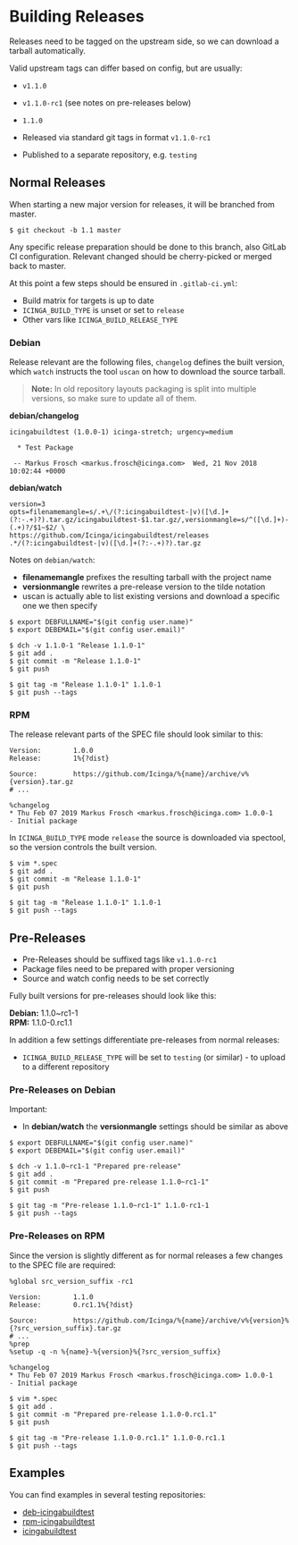 Building Releases
=================

Releases need to be tagged on the upstream side, so we can download a tarball automatically.

Valid upstream tags can differ based on config, but are usually:
* `v1.1.0`
* `v1.1.0-rc1` (see notes on pre-releases below)
* `1.1.0`

* Released via standard git tags in format `v1.1.0-rc1`
* Published to a separate repository, e.g. `testing`

## Normal Releases

When starting a new major version for releases, it will be branched from master.

```
$ git checkout -b 1.1 master
```

Any specific release preparation should be done to this branch, also GitLab CI configuration. Relevant changed should be cherry-picked or merged back to master.

At this point a few steps should be ensured in `.gitlab-ci.yml`:

* Build matrix for targets is up to date
* `ICINGA_BUILD_TYPE` is unset or set to `release`
* Other vars like `ICINGA_BUILD_RELEASE_TYPE`

### Debian

Release relevant are the following files, `changelog` defines the built version, which `watch` instructs the tool `uscan` on how to download the source tarball.

> **Note:** In old repository layouts packaging is split into multiple versions, so make sure to update all of them.

**debian/changelog**

```
icingabuildtest (1.0.0-1) icinga-stretch; urgency=medium

  * Test Package

 -- Markus Frosch <markus.frosch@icinga.com>  Wed, 21 Nov 2018 10:02:44 +0000
```

**debian/watch**

```
version=3
opts=filenamemangle=s/.+\/(?:icingabuildtest-|v)([\d.]+(?:-.+)?).tar.gz/icingabuildtest-$1.tar.gz/,versionmangle=s/^([\d.]+)-(.+)?/$1~$2/ \
https://github.com/Icinga/icingabuildtest/releases .*/(?:icingabuildtest-|v)([\d.]+(?:-.+)?).tar.gz
```

Notes on `debian/watch`:

* **filenamemangle** prefixes the resulting tarball with the project name
* **versionmangle** rewrites a pre-release version to the tilde notation
* uscan is actually able to list existing versions and download a specific one we then specify

```
$ export DEBFULLNAME="$(git config user.name)"
$ export DEBEMAIL="$(git config user.email)"

$ dch -v 1.1.0-1 "Release 1.1.0-1"
$ git add .
$ git commit -m "Release 1.1.0-1"
$ git push

$ git tag -m "Release 1.1.0-1" 1.1.0-1
$ git push --tags
```

### RPM

The release relevant parts of the SPEC file should look similar to this:

```rpmspec
Version:        1.0.0
Release:        1%{?dist}

Source:         https://github.com/Icinga/%{name}/archive/v%{version}.tar.gz
# ...

%changelog
* Thu Feb 07 2019 Markus Frosch <markus.frosch@icinga.com> 1.0.0-1
- Initial package
```

In `ICINGA_BUILD_TYPE` mode `release` the source is downloaded via spectool, so the version controls the built version.

```
$ vim *.spec
$ git add .
$ git commit -m "Release 1.1.0-1"
$ git push

$ git tag -m "Release 1.1.0-1" 1.1.0-1
$ git push --tags
```

## Pre-Releases

* Pre-Releases should be suffixed tags like `v1.1.0-rc1`
* Package files need to be prepared with proper versioning
* Source and watch config needs to be set correctly

Fully built versions for pre-releases should look like this:

**Debian:** 1.1.0~rc1-1 \
**RPM:** 1.1.0-0.rc1.1

In addition a few settings differentiate pre-releases from normal releases:

* `ICINGA_BUILD_RELEASE_TYPE` will be set to `testing` (or similar) - to upload to a different repository

### Pre-Releases on Debian

Important:

* In **debian/watch** the **versionmangle** settings should be similar as above

```
$ export DEBFULLNAME="$(git config user.name)"
$ export DEBEMAIL="$(git config user.email)"

$ dch -v 1.1.0~rc1-1 "Prepared pre-release"
$ git add .
$ git commit -m "Prepared pre-release 1.1.0~rc1-1"
$ git push

$ git tag -m "Pre-release 1.1.0~rc1-1" 1.1.0-rc1-1
$ git push --tags
```

### Pre-Releases on RPM

Since the version is slightly different as for normal releases a few changes to the SPEC file are required:

```rpmspec
%global src_version_suffix -rc1

Version:        1.1.0
Release:        0.rc1.1%{?dist}

Source:         https://github.com/Icinga/%{name}/archive/v%{version}%{?src_version_suffix}.tar.gz
# ...
%prep
%setup -q -n %{name}-%{version}%{?src_version_suffix}

%changelog
* Thu Feb 07 2019 Markus Frosch <markus.frosch@icinga.com> 1.0.0-1
- Initial package
```

```
$ vim *.spec
$ git add .
$ git commit -m "Prepared pre-release 1.1.0-0.rc1.1"
$ git push

$ git tag -m "Pre-release 1.1.0-0.rc1.1" 1.1.0-0.rc1.1
$ git push --tags
```

## Examples

You can find examples in several testing repositories:

* [deb-icingabuildtest](https://git.icinga.com/packaging/deb-icingabuildtest)
* [rpm-icingabuildtest](https://git.icinga.com/packaging/rpm-icingabuildtest)
* [icingabuildtest](https://git.icinga.com/packaging/icingabuildtest)
